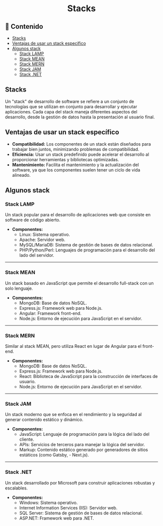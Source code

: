 <h1 align="center">Stacks</h1>

<h2>📑 Contenido</h2>

- [Stacks](#stacks)
- [Ventajas de usar un stack específico](#ventajas-de-usar-un-stack-específico)
- [Algunos stack](#algunos-stack)
  - [Stack LAMP](#stack-lamp)
  - [Stack MEAN](#stack-mean)
  - [Stack MERN](#stack-mern)
  - [Stack JAM](#stack-jam)
  - [Stack .NET](#stack-net)

## Stacks

Un "stack" de desarrollo de software se refiere a un conjunto de tecnologías que se utilizan en conjunto para desarrollar y ejecutar aplicaciones. Cada capa del stack maneja diferentes aspectos del desarrollo, desde la gestión de datos hasta la presentación al usuario final.

## Ventajas de usar un stack específico

- **Compatibilidad:** Los componentes de un stack están diseñados para trabajar bien juntos, minimizando problemas de compatibilidad.
- **Eficiencia:** Usar un stack predefinido puede acelerar el desarrollo al proporcionar herramientas y bibliotecas optimizadas.
- **Mantenimiento:** Facilita el mantenimiento y la actualización del software, ya que los componentes suelen tener un ciclo de vida alineado.

## Algunos stack

### Stack LAMP

Un stack popular para el desarrollo de aplicaciones web que consiste en software de código abierto.

- **Componentes:**
  - Linux: Sistema operativo.
  - Apache: Servidor web.
  - MySQL/MariaDB: Sistema de gestión de bases de datos relacional.
  - PHP/Python/Perl: Lenguajes de programación para el desarrollo del lado del servidor.

---

### Stack MEAN

Un stack basado en JavaScript que permite el desarrollo full-stack con un solo lenguaje.

- **Componentes:**
  - MongoDB: Base de datos NoSQL.
  - Express.js: Framework web para Node.js.
  - Angular: Framework front-end.
  - Node.js: Entorno de ejecución para JavaScript en el servidor.

---

### Stack MERN

Similar al stack MEAN, pero utiliza React en lugar de Angular para el front-end.

- **Componentes:**
  - MongoDB: Base de datos NoSQL.
  - Express.js: Framework web para Node.js.
  - React: Biblioteca de JavaScript para la construcción de interfaces de usuario.
  - Node.js: Entorno de ejecución para JavaScript en el servidor.

---

### Stack JAM

Un stack moderno que se enfoca en el rendimiento y la seguridad al generar contenido estático y dinámico.

- **Componentes:**
  - JavaScript: Lenguaje de programación para la lógica del lado del cliente.
  - APIs: Servicios de terceros para manejar la lógica del servidor.
  - Markup: Contenido estático generado por generadores de sitios estáticos (como Gatsby, - Next.js).

---

### Stack .NET

Un stack desarrollado por Microsoft para construir aplicaciones robustas y escalables.

- **Componentes:**
  - Windows: Sistema operativo.
  - Internet Information Services (IIS): Servidor web.
  - SQL Server: Sistema de gestión de bases de datos relacional.
  - ASP.NET: Framework web para .NET.
